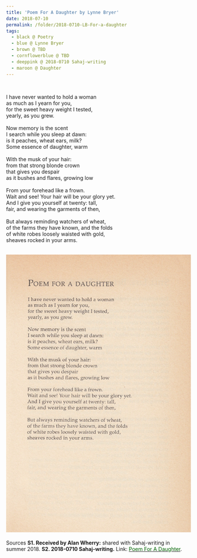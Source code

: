 ```yaml
---
title: 'Poem For A Daughter by Lynne Bryer'
date: 2018-07-10
permalink: /folder/2018-0710-LB-For-a-daughter
tags:
  - black @ Poetry
  - blue @ Lynne Bryer
  - brown @ TBD
  - cornflowerblue @ TBD
  - deeppink @ 2018-0710 Sahaj-writing
  - maroon @ Daughter
---
```


<br>

<p>
I have never wanted to hold a woman<br>
as much as I yearn for you,<br>
for the sweet heavy weight I tested,<br>
yearly, as you grew.<br>
<br>
Now memory is the scent<br>
I search while you sleep at dawn:<br>
is it peaches, wheat ears, milk?<br>
Some essence of daughter, warm<br>
<br>
With the musk of your hair:<br>
from that strong blonde crown<br>
that gives you despair<br>
as it bushes and flares, growing low<br>
<br>
From your forehead like a frown.<br>
Wait and see! Your hair will be your glory yet.<br>
And I give you yourself at twenty: tall,<br>
fair, and wearing the garments of then,<br>
<br>
But always reminding watchers of wheat,<br>
of the farms they have known, and the folds<br>
of white robes loosely waisted with gold,<br>
sheaves rocked in your arms.<br>
</p>

<br>

<div style="text-align: center"><img src="/images/Poem_For_A_Daughter_by_Lynne_Bryer_(Alan_Wherry_Collection).webp" /></div>

<br>

<wave-list>
<list-title color="DarkSeaGreen" width="40">Sources</list-title>
  <list-item color="BlanchedAlmond"  width="285"><b> S1. Received by Alan Wherry:</b> shared with Sahaj-writing in summer 2018.</list-item>
  <list-item color="Lavender" width="285"><b> S2. 2018-0710 Sahaj-writing.</b> Link: <a href="https://richpay.wixsite.com/sahaj-writing/forum/writings/poem-for-a-daughter"><font color="DarkGreen">Poem For A Daughter</font></a>.</list-item>
</wave-list>